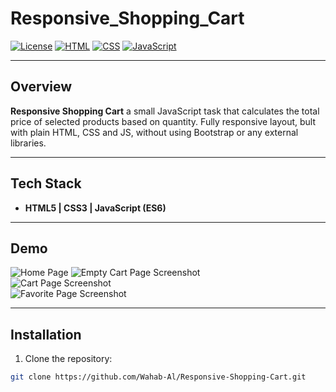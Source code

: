 # Responsive_Shopping_Cart

[![License](https://img.shields.io/badge/license-MIT-blue.svg)](LICENSE)
[![HTML](https://img.shields.io/badge/HTML5-E34F26?logo=html5&logoColor=white)](https://developer.mozilla.org/en-US/docs/Web/HTML)
[![CSS](https://img.shields.io/badge/CSS3-1572B6?logo=css3&logoColor=white)](https://developer.mozilla.org/en-US/docs/Web/CSS)
[![JavaScript](https://img.shields.io/badge/JavaScript-F7DF1E?logo=javascript&logoColor=black)](https://developer.mozilla.org/en-US/docs/Web/JavaScript)

---

## Overview

**Responsive Shopping Cart** a small JavaScript task that calculates the total price of selected products based on quantity. Fully responsive layout, bult with plain HTML, CSS and JS, without using Bootstrap or any external libraries.

---

## Tech Stack
- **HTML5 | CSS3 | JavaScript (ES6)**

---

## Demo

![Home Page]()
![Empty Cart Page Screenshot]()  
![Cart Page Screenshot]()  
![Favorite Page Screenshot]()  


---

## Installation

1. Clone the repository:
```bash
git clone https://github.com/Wahab-Al/Responsive-Shopping-Cart.git

